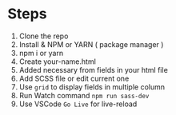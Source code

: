 # Steps 
1. Clone the repo
2. Install & NPM or YARN ( package manager )
3. npm i or yarn
4. Create your-name.html
5. Added necessary from fields in your html file
6. Add SCSS file or edit current one
7. Use `grid` to display fields in multiple column
8. Run Watch command `npm run sass-dev`
9. Use VSCode `Go Live` for live-reload

